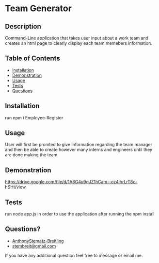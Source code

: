 # Team Generator                
       
## Description
Command-Line application that takes user input about a work team and creates an html page to clearly display each team memebers information. 

## Table of Contents
 * [Installation](#installation)
 * [Demonstration](#demonstration)
 * [Usage](#usage)
 * [Tests](#tests)
 * [Questions](#questions)
        
        
## Installation
run npm i Employee-Register
        
        
## Usage
 User will first be promted to give information regarding the team manager and then be able to create however many interns and engineers until they are done making the team.
   
   
## Demonstration
https://drive.google.com/file/d/1A8G4u9qJZ1hCam--oz4ihrLrT8o-hSHt/view

## Tests
 run node app.js in order to use the application after running the npm install
        
## Questions?
* [AnthonyStematz-Breitling](https://github.com/AnthonyStematz-Breitling)
* stembreit@gmail.com
        
 If you have any additional question feel free to message or email me.
